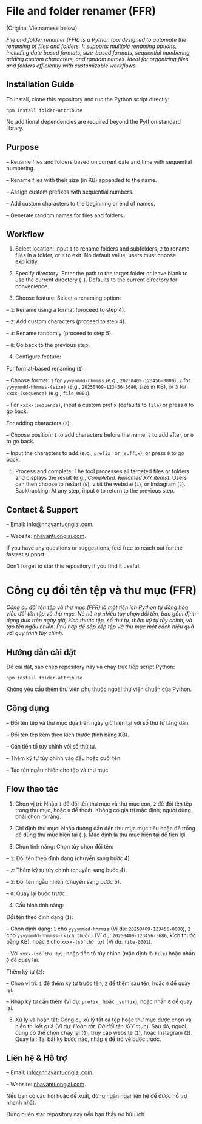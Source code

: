 # File and folder renamer (FFR)

(Original Vietnamese below)

_File and folder renamer (FFR) is a Python tool designed to automate the renaming of files and folders. It supports multiple renaming options, including date based formats, size-based formats, sequential numbering, adding custom characters, and random names. Ideal for organizing files and folders efficiently with customizable workflows._

## Installation Guide

To install, clone this repository and run the Python script directly:

```
npm install folder-attribute
```

No additional dependencies are required beyond the Python standard library.

## Purpose

– Rename files and folders based on current date and time with sequential numbering.

– Rename files with their size (in KB) appended to the name.

– Assign custom prefixes with sequential numbers.

– Add custom characters to the beginning or end of names.

– Generate random names for files and folders.

## Workflow

1. Select location: Input `1` to rename folders and subfolders, `2` to rename files in a folder, or `0` to exit. No default value; users must choose explicitly.

2. Specify directory: Enter the path to the target folder or leave blank to use the current directory (`.`). Defaults to the current directory for convenience.

3. Choose feature: Select a renaming option:

– `1`: Rename using a format (proceed to step 4).

– `2`: Add custom characters (proceed to step 4).

– `3`: Rename randomly (proceed to step 5).

– `0`: Go back to the previous step.

4. Configure feature:

For format-based renaming (`1`):

– Choose format: `1` for `yyyymmdd-hhmmss` (e.g., `20250409-123456-0000`), `2` for `yyyymmdd-hhmmss-(size)` (e.g., `20250409-123456-3686`, size in KB), or `3` for `xxxx-(sequence)` (e.g., `file-0001`).

– For `xxxx-(sequence)`, input a custom prefix (defaults to `file`) or press `0` to go back.

For adding characters (`2`):

– Choose position: `1` to add characters before the name, `2` to add after, or `0` to go back.

– Input the characters to add (e.g., `prefix_` or `_suffix`), or press `0` to go back.

5. Process and complete: The tool processes all targeted files or folders and displays the result (e.g., _Completed. Renamed X/Y items_). Users can then choose to restart (`0`), visit the website (`1`), or Instagram (`2`). Backtracking: At any step, input `0` to return to the previous step.

## Contact & Support

– Email: info@nhavantuonglai.com.

– Website: [nhavantuonglai.com](https://nhavantuonglai.com).

If you have any questions or suggestions, feel free to reach out for the fastest support.

Don’t forget to star this repository if you find it useful.

# Công cụ đổi tên tệp và thư mục (FFR)

_Công cụ đổi tên tệp và thư mục (FFR) là một tiện ích Python tự động hóa việc đổi tên tệp và thư mục. Nó hỗ trợ nhiều tùy chọn đổi tên, bao gồm định dạng dựa trên ngày giờ, kích thước tệp, số thứ tự, thêm ký tự tùy chỉnh, và tạo tên ngẫu nhiên. Phù hợp để sắp xếp tệp và thư mục một cách hiệu quả với quy trình tùy chỉnh._

## Hướng dẫn cài đặt

Để cài đặt, sao chép repository này và chạy trực tiếp script Python:

```
npm install folder-attribute
```

Không yêu cầu thêm thư viện phụ thuộc ngoài thư viện chuẩn của Python.

## Công dụng

– Đổi tên tệp và thư mục dựa trên ngày giờ hiện tại với số thứ tự tăng dần.

– Đổi tên tệp kèm theo kích thước (tính bằng KB).

– Gán tiền tố tùy chỉnh với số thứ tự.

– Thêm ký tự tùy chỉnh vào đầu hoặc cuối tên.

– Tạo tên ngẫu nhiên cho tệp và thư mục.

## Flow thao tác

1. Chọn vị trí: Nhập `1` để đổi tên thư mục và thư mục con, `2` để đổi tên tệp trong thư mục, hoặc `0` để thoát. Không có giá trị mặc định; người dùng phải chọn rõ ràng.

2. Chỉ định thư mục: Nhập đường dẫn đến thư mục mục tiêu hoặc để trống để dùng thư mục hiện tại (`.`). Mặc định là thư mục hiện tại để tiện lợi.

3. Chọn tính năng: Chọn tùy chọn đổi tên:

– `1`: Đổi tên theo định dạng (chuyển sang bước 4).

– `2`: Thêm ký tự tùy chỉnh (chuyển sang bước 4).

– `3`: Đổi tên ngẫu nhiên (chuyển sang bước 5).

– `0`: Quay lại bước trước.

4. Cấu hình tính năng:

Đổi tên theo định dạng (`1`):

– Chọn định dạng: `1` cho `yyyymmdd-hhmmss` (Ví dụ: `20250409-123456-0000`), `2` cho `yyyymmdd-hhmmss-(kích thước)` (Ví dụ: `20250409-123456-3686`, kích thước bằng KB), hoặc `3` cho `xxxx-(số thứ tự)` (Ví dụ: `file-0001`).

– Với `xxxx-(số thứ tự)`, nhập tiền tố tùy chỉnh (mặc định là `file`) hoặc nhấn `0` để quay lại.

Thêm ký tự (`2`):

– Chọn vị trí: `1` để thêm ký tự trước tên, `2` để thêm sau tên, hoặc `0` để quay lại.

– Nhập ký tự cần thêm (Ví dụ: `prefix_` hoặc `_suffix`), hoặc nhấn `0` để quay lại.

5. Xử lý và hoàn tất: Công cụ xử lý tất cả tệp hoặc thư mục được chọn và hiển thị kết quả (Ví dụ: _Hoàn tất. Đã đổi tên X/Y mục_). Sau đó, người dùng có thể chọn chạy lại (`0`), truy cập website (`1`), hoặc Instagram (`2`). Quay lại: Tại bất kỳ bước nào, nhập `0` để trở về bước trước.

## Liên hệ & Hỗ trợ

– Email: info@nhavantuonglai.com.

– Website: [nhavantuonglai.com](https://nhavantuonglai.com).

Nếu bạn có câu hỏi hoặc đề xuất, đừng ngần ngại liên hệ để được hỗ trợ nhanh nhất.

Đừng quên star repository này nếu bạn thấy nó hữu ích.